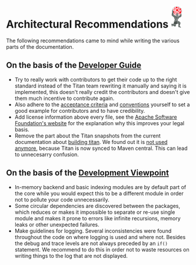 # Architectural Recommendations ![Titan logo](diagrams/titan-kneeling-small.png)

The following recommendations came to mind while writing the various parts of the documentation.

## On the basis of the [Developer Guide](devguide/DeveloperGuide.md)

* Try to really work with contributors to get their code up to the right standard instead of the Titan team rewriting it manually and saying it is implemented, this doesn't really credit the contributors and doesn't give them much incentive to contribute again. 
* Also adhere to the [acceptance criteria](devguide/DevelopingTitan.md#acceptance-criteria) and [conventions](devguide/Conventions.md) yourself to set a good example for contributors and to have credibility.
* Add license information above every file, see the [Apache Software Foundation's website](http://www.apache.org/dev/apply-license.html#license-include) for the explanation why this improves your legal basis.
* Remove the part about the Titan snapshots from the current documentation about [building titan](https://github.com/thinkaurelius/titan/wiki/Building-Titan#depending-on-titan-snapshots). We found out it is [not used anymore](https://groups.google.com/forum/#!msg/aureliusgraphs/k4CVITBtmYc/-6V1c3mTQGsJ), because Titan is now synced to Maven central. This can lead to unnecesarry confusion.

## On the basis of the [Development Viewpoint](Development.md)

* In-memory backend and basic indexing modules are by default part of the core while you would expect this to be a different module in order not to pollute your code unnecessarily.
* Some circular dependencies are discovered between the packages, which reduces or makes it impossible to separate or re-use single module and makes it prone to errors like infinite recursions, memory leaks or other unexpected failures.
* Make guidelines for logging. Several inconsistencies were found throughout the code on where logging is used and where not. Besides the debug and trace levels are not always preceded by an `if()` statement. We recommend to do this in order not to waste resources on writing things to the log that are not displayed.
